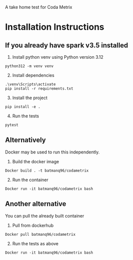 A take home test for Coda Metrix

# Installation Instructions

## If you already have spark v3.5 installed
1. Install python venv using Python version 3.12
```
python312 -m venv venv
```
2. Install dependencies
```
.\venv\Scripts\activate
pip install -r requirements.txt
```

3. Install the project
```
pip install -e .
```
4. Run the tests
```
pytest
```

## Alternatively
Docker may be used to run this independently.

1. Build the docker image
```
Docker build . -t batmanq96/codametrix
```

2. Run the container
```
Docker run -it batmanq96/codametrix bash
```

## Another alternative
You can pull the already built container
1. Pull from dockerhub
```
Docker pull batmanq96/codametrix
```

2. Run the tests as above
```
Docker run -it batmanq96/codametrix bash
```